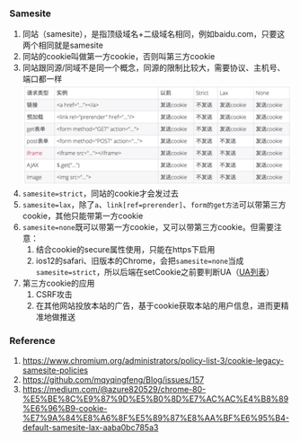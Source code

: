 <!--
 * @description: 
 * @author: xiangrong.liu
 * @Date: 2020-06-22 09:11:40
 * @LastEditors: xiangrong.liu
 * @LastEditTime: 2020-06-28 16:50:41
--> 
### Samesite

1. 同站（samesite），是指顶级域名+二级域名相同，例如baidu.com，只要这两个相同就是samesite
2. 同站的cookie叫做第一方cookie，否则叫第三方cookie
3. 同站跟同源/同域不是同一个概念，同源的限制比较大，需要协议、主机号、端口都一样
![](images/cookie_samesite_001.png)
4. ```samesite=strict```，同站的cookie才会发过去
5. ```samesite=lax```，除了```a```、```link[ref=prerender]```、```form的get方法```可以带第三方cookie，其他只能带第一方cookie
6. ```samesite=none```既可以带第一方cookie，又可以带第三方cookie。但需要注意：
   1. 结合cookie的secure属性使用，只能在https下启用
   2. ios12的safari、旧版本的Chrome，会把```samesite=none```当成```samesite=strict```，所以后端在setCookie之前要判断UA（[UA列表](https://www.chromium.org/updates/same-site/incompatible-clients)）
7. 第三方cookie的应用
   1. CSRF攻击
   2. 在其他网站投放本站的广告，基于cookie获取本站的用户信息，进而更精准地做推送 


### Reference
1. https://www.chromium.org/administrators/policy-list-3/cookie-legacy-samesite-policies
2. https://github.com/mqyqingfeng/Blog/issues/157
3. https://medium.com/@azure820529/chrome-80-%E5%BE%8C%E9%87%9D%E5%B0%8D%E7%AC%AC%E4%B8%89%E6%96%B9-cookie-%E7%9A%84%E8%A6%8F%E5%89%87%E8%AA%BF%E6%95%B4-default-samesite-lax-aaba0bc785a3
